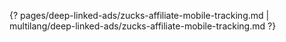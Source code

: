 {? pages/deep-linked-ads/zucks-affiliate-mobile-tracking.md | multilang/deep-linked-ads/zucks-affiliate-mobile-tracking.md ?}
